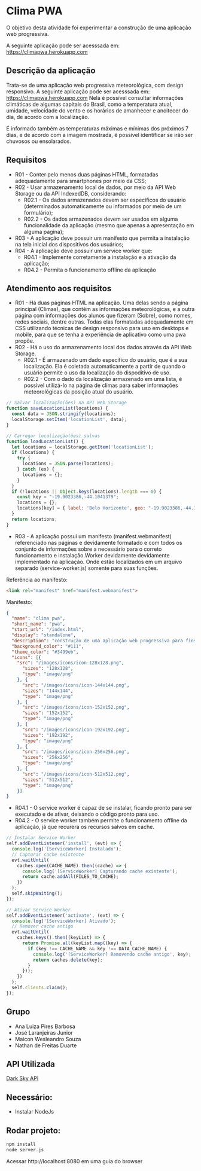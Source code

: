 # Clima PWA

O objetivo desta atividade foi experimentar a construção de uma aplicação web progressiva.

A seguinte aplicação pode ser acesssada em: https://climapwa.herokuapp.com

## Descrição da aplicação

Trata-se de uma aplicação web progressiva meteorológica, com design responsivo.
A seguinte aplicação pode ser acesssada em: https://climapwa.herokuapp.com
Nela é possível consultar informações climáticas de algumas capitais do Brasil, como a temperatura atual, umidade, velocidade do vento e os horários de amanhecer e anoitecer do dia, de acordo com a localização. 

É informado também as temperaturas máximas e mínimas dos próximos 7 dias, e de acordo com a imagem mostrada, é possível identificar se irão ser chuvosos ou ensolarados.

## Requisitos

* R01 - Conter pelo menos duas páginas HTML, formatadas adequadamente para smartphones por meio da CSS;
* R02 - Usar armazenamento local de dados, por meio da API Web Storage ou da API IndexedDB, considerando:
  * R02.1 - Os dados armazenados devem ser específicos do usuário (determinados automaticamente ou informados por meio de um formulário);
  * R02.2 - Os dados armazenados devem ser usados em alguma funcionalidade da aplicação (mesmo que apenas a apresentação em alguma pagina);
* R03 - A aplicação deve possuir um manifesto que permita a instalação na tela inicial dos dispositivos dos usuários;
* R04 - A aplicação deve possuir um service worker que:
  * R04.1 - Implemente corretamente a instalação e a ativação da aplicação;
  * R04.2 - Permita o funcionamento offline da aplicação

## Atendimento aos requisitos

* R01 - Há duas páginas HTML na aplicação. Uma delas sendo a página principal (Climas), que contém as informações meteorológicas, e a outra página com informações dos alunos que fizeram (Sobre), como nomes, redes sociais, dentre outras. Todas elas formatadas adequadamente em CSS utilizando técnicas de design responsivo para uso em desktops e mobile, para que se tenha a experiência de aplicativo como uma pwa propõe.
* R02 - Há o uso do armazenamento local dos dados através da API Web Storage.
  * R02.1 - É armazenado um dado específico do usuário, que é a sua localização. Ela é coletada automaticamente a partir de quando o usuário permite o uso da localização do dispoditivo de uso.
  * R02.2 - Com o dado da localização armazenado em uma lista, é possível utilizá-lo na página de climas para saber informações meteorológicas da posição atual do usuário.

```javascript
// Salvar localização(ões) na API Web Storage
function saveLocationList(locations) {
  const data = JSON.stringify(locations);
  localStorage.setItem('locationList', data);
}

// Carregar localização(ões) salvas
function loadLocationList() {
  let locations = localStorage.getItem('locationList');
  if (locations) {
    try {
      locations = JSON.parse(locations);
    } catch (ex) {
      locations = {};
    }
  }
  if (!locations || Object.keys(locations).length === 0) {
    const key = "-19.9023386,-44.1041379";
    locations = {};
    locations[key] = { label: 'Belo Horizonte', geo: "-19.9023386,-44.1041379" };
  }
  return locations;
}
```

* R03 - A aplicação possui um manifesto (manifest.webmanifest) referenciado nas páginas e devidamente formatado e com todos os conjunto de informações sobre a necessário para o correto funcionamento e instalação.Worker devidamente devidamente implementado na aplicação. Onde estão localizados em um arquivo separado (service-worker.js) somente para suas funções.

Referência ao manifesto:

```html
<link rel="manifest" href="manifest.webmanifest">
```

Manifesto:

```json
{
  "name": "clima pwa",
  "short_name": "pwa",
  "start_url": "/index.html",
  "display": "standalone",
  "description": "construção de uma aplicação web progressiva para fins acadêmicos.",
  "background_color": "#111",
  "theme_color": "#3499eb",
  "icons": [{
    "src": "/images/icons/icon-128x128.png",
      "sizes": "128x128",
      "type": "image/png"
    }, {
      "src": "/images/icons/icon-144x144.png",
      "sizes": "144x144",
      "type": "image/png"
    }, {
      "src": "/images/icons/icon-152x152.png",
      "sizes": "152x152",
      "type": "image/png"
    }, {
      "src": "/images/icons/icon-192x192.png",
      "sizes": "192x192",
      "type": "image/png"
    }, {
      "src": "/images/icons/icon-256x256.png",
      "sizes": "256x256",
      "type": "image/png"
    }, {
      "src": "/images/icons/icon-512x512.png",
      "sizes": "512x512",
      "type": "image/png"
    }]
}
```

   * R04.1 - O service worker é capaz de se instalar, ficando pronto para ser executado e de ativar, deixando o código pronto para uso.
   * R04.2 - O service worker também permite o funcionamento offline da aplicação, já que recurera os recursos salvos em cache.

```javascript
// Instalar Service Worker
self.addEventListener('install', (evt) => {
  console.log('[ServiceWorker] Instalado');
  // Capturar cache existente
  evt.waitUntil(
    caches.open(CACHE_NAME).then((cache) => {
      console.log('[ServiceWorker] Capturando cache existente');
      return cache.addAll(FILES_TO_CACHE);
    })
  );
  self.skipWaiting();
});

// Ativar Service Worker
self.addEventListener('activate', (evt) => {
  console.log('[ServiceWorker] Ativado');
  // Remover cache antigo
  evt.waitUntil(
    caches.keys().then((keyList) => {
      return Promise.all(keyList.map((key) => {
        if (key !== CACHE_NAME && key !== DATA_CACHE_NAME) {
          console.log('[ServiceWorker] Removendo cache antigo', key);
          return caches.delete(key);
        }
      }));
    })
  );
  self.clients.claim();
});
```

## Grupo

* Ana Luiza Pires Barbosa
* José Laranjeiras Junior
* Maicon Wesleandro Souza
* Nathan de Freitas Duarte

## API Utilizada

[Dark Sky API](https://darksky.net/dev)

## Necessário:

* Instalar NodeJs

## Rodar projeto:

```bash
npm install
node server.js
```
Acessar http://localhost:8080 em uma guia do browser